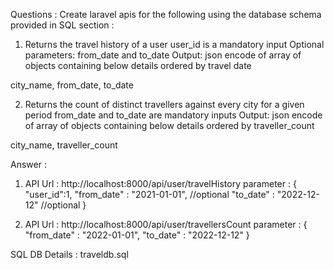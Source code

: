 Questions : 
Create laravel apis for the following using the database schema provided in SQL section :
1) Returns the travel history of a user
user_id is a mandatory input
Optional parameters: from_date and to_date
Output: json encode of array of objects containing below details ordered by travel date

city_name, from_date, to_date

2) Returns the count of distinct travellers against every city for a given period
from_date and to_date are mandatory inputs
Output: json encode of array of objects containing below details ordered by
traveller_count

city_name, traveller_count


Answer : 

1) API Url : http://localhost:8000/api/user/travelHistory
    parameter : {
                    "user_id":1,
                    "from_date" : "2021-01-01", //optional
                    "to_date" : "2022-12-12" //optional
                }
                
 2) API Url : http://localhost:8000/api/user/travellersCount
    parameter : {
                    "from_date" : "2022-01-01",
                    "to_date" : "2022-12-12"
                }
                
SQL DB Details : traveldb.sql
                
        
